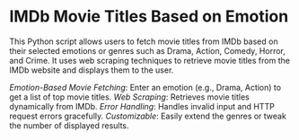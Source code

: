 # IMDb Movie Titles Based on Emotion
This Python script allows users to fetch movie titles from IMDb based on their selected emotions or genres such as Drama, Action, Comedy, Horror, and Crime. It uses web scraping techniques to retrieve movie titles from the IMDb website and displays them to the user.

*Emotion-Based Movie Fetching*: Enter an emotion (e.g., Drama, Action) to get a list of top movie titles.
*Web Scraping*: Retrieves movie titles dynamically from IMDb.
*Error Handling*: Handles invalid input and HTTP request errors gracefully.
*Customizable*: Easily extend the genres or tweak the number of displayed results.
